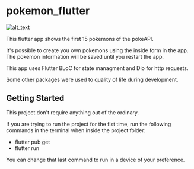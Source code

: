 # pokemon_flutter

![alt_text](https://www.clipartmax.com/png/middle/147-1475559_pokeball-clipart-svg-pokeball-icon.png)

This flutter app shows the first 15 pokemons of the pokeAPI.

It's possible to create you own pokemons using the inside form in the app. The pokemon information will be saved until you restart the app.

This app uses Flutter BLoC for state managment and Dio for http requests.

Some other packages were used to quality of life during development.

## Getting Started

This project don't require anything out of the ordinary.

If you are trying to run the project for the fist time, run the following commands in the terminal when inside the project folder:

- flutter pub get
- flutter run

You can change that last command to run in a device of your preference.
